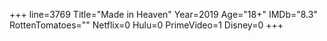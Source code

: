 +++
line=3769
Title="Made in Heaven"
Year=2019
Age="18+"
IMDb="8.3"
RottenTomatoes=""
Netflix=0
Hulu=0
PrimeVideo=1
Disney=0
+++

